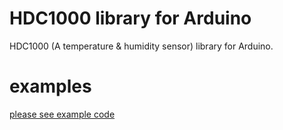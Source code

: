 
# HDC1000 library for Arduino

HDC1000 (A temperature & humidity sensor) library for Arduino.

# examples

[please see example code](./examples/hdc1000.ino)

